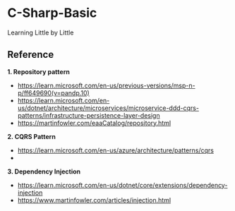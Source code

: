 # C-Sharp-Basic

Learning Little by Little

## Reference

**1. Repository pattern**

- https://learn.microsoft.com/en-us/previous-versions/msp-n-p/ff649690(v=pandp.10)
- https://learn.microsoft.com/en-us/dotnet/architecture/microservices/microservice-ddd-cqrs-patterns/infrastructure-persistence-layer-design
- https://martinfowler.com/eaaCatalog/repository.html

**2. CQRS Pattern**

- https://learn.microsoft.com/en-us/azure/architecture/patterns/cqrs
- 

**3. Dependency Injection**

- https://learn.microsoft.com/en-us/dotnet/core/extensions/dependency-injection
- https://www.martinfowler.com/articles/injection.html